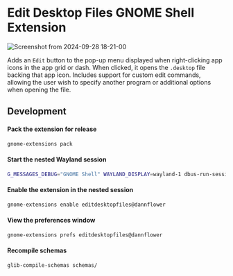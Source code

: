 # Edit Desktop Files GNOME Shell Extension

![Screenshot from 2024-09-28 18-21-00](https://github.com/user-attachments/assets/bcdee9ae-2886-47ac-a914-1a01d0f009ec)

Adds an `Edit` button to the pop-up menu displayed when right-clicking app icons in the app grid or dash. When clicked, it opens the `.desktop` file backing that app icon. Includes support for custom edit commands, allowing the user wish to specify another program or additional options when opening the file.

## Development

#### Pack the extension for release
```sh
gnome-extensions pack
```

#### Start the nested Wayland session
```sh
G_MESSAGES_DEBUG="GNOME Shell" WAYLAND_DISPLAY=wayland-1 dbus-run-session -- gnome-shell --nested --wayland
```

#### Enable the extension in the nested session
```sh
gnome-extensions enable editdesktopfiles@dannflower
```

#### View the preferences window
```sh
gnome-extensions prefs editdesktopfiles@dannflower
```

#### Recompile schemas
```sh
glib-compile-schemas schemas/
```